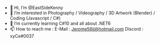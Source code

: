 - 👋 Hi, I’m @EastSideKenny
- 👀 I’m interested in Photography / Videography / 3D Artwork (Blender) / Coding (Javascript / C#)
- 🌱 I’m currently learning C#10 and all about .NET6
- 📫 How to reach me : 
      E-Mail : Jerome56jj@hotmail.com
      Discord : xyCe#0037

<!---
EastSideKenny/EastSideKenny is a ✨ special ✨ repository because its `README.md` (this file) appears on your GitHub profile.
You can click the Preview link to take a look at your changes.
--->
